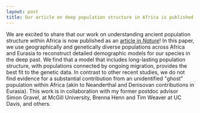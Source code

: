 ```yaml
---
layout: post
title: Our article on deep population structure in Africa is published in *Nature*
---
```


We are excited to share that our work on understanding ancient population structure
within Africa is now published as an
[article in _Nature_](https://www.nature.com/articles/s41586-023-06055-y)!
In this paper, we use geographically and genetically diverse populations across
Africa and Eurasia to reconstruct detailed demographic models for our species
in the deep past. We find that a model that includes long-lasting population
structure, with populations connected by ongoing migration, provides the best
fit to the genetic data. In contrast to other recent studies, we do not find
evidence for a substantial contribution from an unidentified "ghost" population
within Africa (akin to Neanderthal and Denisovan contributions in Eurasia).
This work is in collaboration with my former postdoc advisor Simon Gravel, at
McGill University, Brenna Henn and Tim Weaver at UC Davis, and others.
